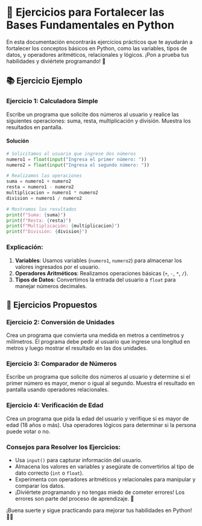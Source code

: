 
# 🐍 Ejercicios para Fortalecer las Bases Fundamentales en Python

En esta documentación encontrarás ejercicios prácticos que te ayudarán a fortalecer los conceptos básicos en Python, como las variables, tipos de datos, y operadores aritméticos, relacionales y lógicos. ¡Pon a prueba tus habilidades y diviértete programando! 🚀

## 📚 Ejercicio Ejemplo

### **Ejercicio 1: Calculadora Simple**

Escribe un programa que solicite dos números al usuario y realice las siguientes operaciones: suma, resta, multiplicación y división. Muestra los resultados en pantalla.

#### **Solución**
```python
# Solicitamos al usuario que ingrese dos números
numero1 = float(input("Ingresa el primer número: "))
numero2 = float(input("Ingresa el segundo número: "))

# Realizamos las operaciones
suma = numero1 + numero2
resta = numero1 - numero2
multiplicacion = numero1 * numero2
division = numero1 / numero2

# Mostramos los resultados
print(f"Suma: {suma}")
print(f"Resta: {resta}")
print(f"Multiplicación: {multiplicacion}")
print(f"División: {division}")
```

### **Explicación**:
1. **Variables**: Usamos variables (`numero1`, `numero2`) para almacenar los valores ingresados por el usuario.
2. **Operadores Aritméticos**: Realizamos operaciones básicas (`+`, `-`, `*`, `/`).
3. **Tipos de Datos**: Convertimos la entrada del usuario a `float` para manejar números decimales.

## 🎯 Ejercicios Propuestos

### **Ejercicio 2: Conversión de Unidades**
Crea un programa que convierta una medida en metros a centímetros y milímetros. El programa debe pedir al usuario que ingrese una longitud en metros y luego mostrar el resultado en las dos unidades.

### **Ejercicio 3: Comparador de Números**
Escribe un programa que solicite dos números al usuario y determine si el primer número es mayor, menor o igual al segundo. Muestra el resultado en pantalla usando operadores relacionales.

### **Ejercicio 4: Verificación de Edad**
Crea un programa que pida la edad del usuario y verifique si es mayor de edad (18 años o más). Usa operadores lógicos para determinar si la persona puede votar o no.

### **Consejos para Resolver los Ejercicios**:
- Usa `input()` para capturar información del usuario.
- Almacena los valores en variables y asegúrate de convertirlos al tipo de dato correcto (`int` o `float`).
- Experimenta con operadores aritméticos y relacionales para manipular y comparar los datos.
- ¡Diviértete programando y no tengas miedo de cometer errores! Los errores son parte del proceso de aprendizaje. 🌟

¡Buena suerte y sigue practicando para mejorar tus habilidades en Python! 💪🐍

